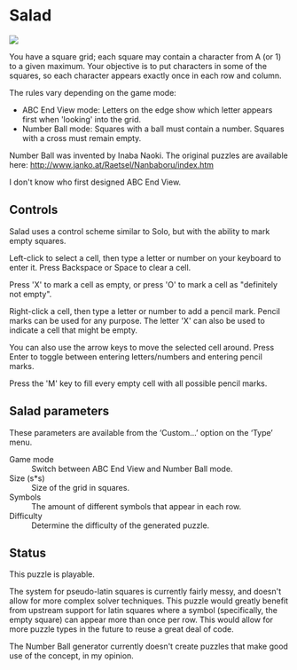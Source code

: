 # Salad

![](https://raw.githubusercontent.com/x-sheep/puzzles-unreleased/master/docs/img/salad.png)

You have a square grid; each square may contain a character from A (or 1) to a given maximum. Your objective is to put characters in some of the squares, so each character appears exactly once in each row and column.

The rules vary depending on the game mode:

- ABC End View mode: Letters on the edge show which letter appears first when 'looking' into the grid.
- Number Ball mode: Squares with a ball must contain a number. Squares with a cross must remain empty.

Number Ball was invented by Inaba Naoki. The original puzzles are available here: http://www.janko.at/Raetsel/Nanbaboru/index.htm

I don't know who first designed ABC End View.

## Controls

Salad uses a control scheme similar to Solo, but with the ability to mark empty squares.

Left-click to select a cell, then type a letter or number on your keyboard to enter it. Press Backspace or Space to clear a cell.

Press 'X' to mark a cell as empty, or press 'O' to mark a cell as "definitely not empty".

Right-click a cell, then type a letter or number to add a pencil mark. Pencil marks can be used for any purpose. The letter 'X' can also be used to indicate a cell that might be empty.

You can also use the arrow keys to move the selected cell around. Press Enter to toggle between entering letters/numbers and entering pencil marks.

Press the 'M' key to fill every empty cell with all possible pencil marks.

## Salad parameters

These parameters are available from the ‘Custom…’ option on the ‘Type’ menu.

<dl>
	<dt>Game mode</dt>
	<dd>Switch between ABC End View and Number Ball mode.</dd>
	<dt>Size (s*s)</dt>
	<dd>Size of the grid in squares.</dd>
	<dt>Symbols</dt>
	<dd>The amount of different symbols that appear in each row.</dd>
	<dt>Difficulty</dt>
	<dd>Determine the difficulty of the generated puzzle.</dd>
</dl>

## Status

This puzzle is playable.

The system for pseudo-latin squares is currently fairly messy, and doesn't allow for more complex solver techniques. This puzzle would greatly benefit from upstream support for latin squares where a symbol (specifically, the empty square) can appear more than once per row. This would allow for more puzzle types in the future to reuse a great deal of code.

The Number Ball generator currently doesn't create puzzles that make good use of the concept, in my opinion.
